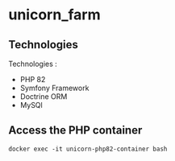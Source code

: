 # unicorn_farm

## Technologies 

Technologies : 
- PHP 82
- Symfony Framework
- Doctrine ORM
- MySQl 

## Access the PHP container
    docker exec -it unicorn-php82-container bash